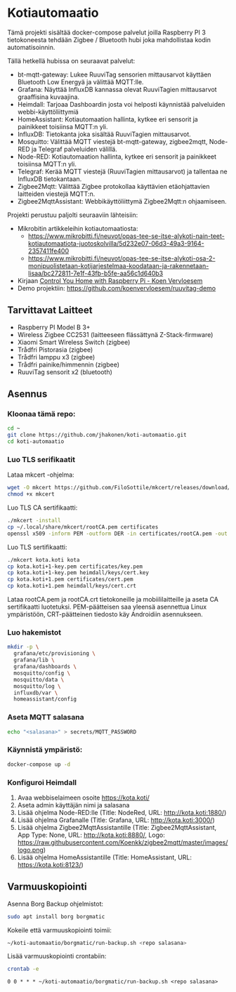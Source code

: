 # Kotiautomaatio

Tämä projekti sisältää docker-compose palvelut joilla Raspberry PI 3 tietokoneesta tehdään
Zigbee / Bluetooth hubi joka mahdollistaa kodin automatisoinnin.

Tällä hetkellä hubissa on seuraavat palvelut:

* bt-mqtt-gateway: Lukee RuuviTag sensorien mittausarvot käyttäen Bluetooth Low Energyä ja välittää MQTT:lle.
* Grafana: Näyttää InfluxDB kannassa olevat RuuviTagien mittausarvot graaffisina kuvaajina.
* Heimdall: Tarjoaa Dashboardin josta voi helposti käynnistää palveluiden webbi-käyttöliittymiä
* HomeAssistant: Kotiautomaation hallinta, kytkee eri sensorit ja painikkeet toisiinsa MQTT:n yli.
* InfluxDB: Tietokanta joka sisältää RuuviTagien mittausarvot.
* Mosquitto: Välittää MQTT viestejä bt-mqtt-gateway, zigbee2mqtt, Node-RED ja Telegraf palveluiden välillä.
* Node-RED: Kotiautomaation hallinta, kytkee eri sensorit ja painikkeet toisiinsa MQTT:n yli.
* Telegraf: Kerää MQTT viestejä (RuuviTagien mittausarvot) ja tallentaa ne InfluxDB tietokantaan.
* Zigbee2Mqtt: Välittää Zigbee protokollaa käyttävien etäohjattavien laitteiden viestejä MQTT:n.
* Zigbee2MqttAssistant: Webbikäyttöliittymä Zigbee2Mqtt:n ohjaamiseen.

Projekti perustuu paljolti seuraaviin lähteisiin:

* Mikrobitin artikkeleihin kotiautomaatiosta:
  * https://www.mikrobitti.fi/neuvot/opas-tee-se-itse-alykoti-nain-teet-kotiautomaatiota-juotoskolvilla/5d232e07-06d3-49a3-9164-2357411fe400
  * https://www.mikrobitti.fi/neuvot/opas-tee-se-itse-alykoti-osa-2-monipuolistetaan-kotijarjestelmaa-koodataan-ja-rakennetaan-lisaa/bc272811-7e1f-43fb-b5fe-aa56c1d640b3
* Kirjaan [Control You Home with Raspberry Pi - Koen Vervloesem](https://www.elektor.com/control-your-home-with-raspberry-pi)
* Demo projektiin: https://github.com/koenvervloesem/ruuvitag-demo

## Tarvittavat Laitteet

* Raspberry PI Model B 3+
* Wireless Zigbee CC2531 (laitteeseen flässättynä Z-Stack-firmware)
* Xiaomi Smart Wireless Switch (zigbee)
* Trådfri Pistorasia (zigbee)
* Trådfri lamppu x3 (zigbee)
* Trådfri painike/himmennin (zigbee)
* RuuviTag sensorit x2 (bluetooth)

## Asennus

### Kloonaa tämä repo:
```bash
cd ~
git clone https://github.com/jhakonen/koti-automaatio.git
cd koti-automaatio
```

### Luo TLS serifikaatit
Lataa mkcert -ohjelma:
```bash
wget -O mkcert https://github.com/FiloSottile/mkcert/releases/download/v1.4.1/mkcert-v1.4.1-linux-arm
chmod +x mkcert
```
Luo TLS CA sertifikaatti:
```bash
./mkcert -install
cp ~/.local/share/mkcert/rootCA.pem certificates
openssl x509 -inform PEM -outform DER -in certificates/rootCA.pem -out rootCA.crt
```

Luo TLS sertifikaatti:
```bash
./mkcert kota.koti kota
cp kota.koti+1-key.pem certificates/key.pem
cp kota.koti+1-key.pem heimdall/keys/cert.key 
cp kota.koti+1.pem certificates/cert.pem
cp kota.koti+1.pem heimdall/keys/cert.crt
```

Lataa rootCA.pem ja rootCA.crt tietokoneille ja mobiililaitteille ja aseta CA sertifikaatti luotetuksi.
PEM-päätteisen saa yleensä asennettua Linux ympäristöön, CRT-päätteinen tiedosto käy Androidiin asennukseen. 

### Luo hakemistot
```bash
mkdir -p \
  grafana/etc/provisioning \
  grafana/lib \
  grafana/dashboards \
  mosquitto/config \
  mosquitto/data \
  mosquitto/log \
  influxdb/var \
  homeassistant/config

```

### Aseta MQTT salasana
```bash
echo "<salasana>" > secrets/MQTT_PASSWORD
```

### Käynnistä ympäristö:
```bash
docker-compose up -d
```

### Konfiguroi Heimdall
1. Avaa webbiselaimeen osoite https://kota.koti/
2. Aseta admin käyttäjän nimi ja salasana
3. Lisää ohjelma Node-RED:lle (Title: NodeRed, URL: http://kota.koti:1880/)
4. Lisää ohjelma Grafanalle (Title: Grafana, URL: http://kota.koti:3000/)
5. Lisää ohjelma Zigbee2MqttAssistantille (Title: Zigbee2MqttAssistant, App Type: None, URL: http://kota.koti:8880/, Logo: https://raw.githubusercontent.com/Koenkk/zigbee2mqtt/master/images/logo.png)
6. Lisää ohjelma HomeAssistantille (Title: HomeAssistant, URL: https://kota.koti:8123/)

## Varmuuskopiointi

Asenna Borg Backup ohjelmistot:
```bash
sudo apt install borg borgmatic
```

Kokeile että varmuuskopiointi toimii:
```bash
~/koti-automaatio/borgmatic/run-backup.sh <repo salasana>
```

Lisää varmuuskopiointi crontabiin:
```bash
crontab -e
```
```crontab
0 0 * * * ~/koti-automaatio/borgmatic/run-backup.sh <repo salasana>
```
